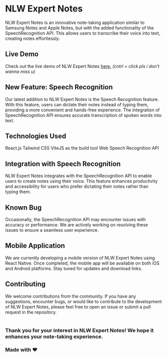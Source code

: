 
<h1>NLW Expert Notes</h1>
NLW Expert Notes is an innovative note-taking application similar to Samsung Notes and Apple Notes, but with the added functionality of the SpeechRecognition API. This allows users to transcribe their voice into text, creating notes effortlessly.

<h2>Live Demo</h2>
Check out the live demo of NLW Expert Notes <a href="https://nlw-expert-notes-chi.vercel.app/" target="_blank">here.</a>  <i>(cntrl + click pls i don't wanna miss u)</i>

<h2>New Feature: Speech Recognition</h2>
Our latest addition to NLW Expert Notes is the Speech Recognition feature. With this feature, users can dictate their notes instead of typing them, providing a more convenient and hands-free experience. The integration of SpeechRecognition API ensures accurate transcription of spoken words into text.

<h2>Technologies Used</h2>
React.js
Tailwind CSS
ViteJS as the build tool
Web Speech Recognition API

<h2>Integration with Speech Recognition</h2>
NLW Expert Notes integrates with the SpeechRecognition API to enable users to create notes using their voice. This feature enhances productivity and accessibility for users who prefer dictating their notes rather than typing them.

<h2>Known Bug</h2>
Occasionally, the SpeechRecognition API may encounter issues with accuracy or performance. We are actively working on resolving these issues to ensure a seamless user experience.

<h2>Mobile Application</h2>
We are currently developing a mobile version of NLW Expert Notes using React Native. Once completed, the mobile app will be available on both iOS and Android platforms. Stay tuned for updates and download links.

<h2>Contributing</h2>
We welcome contributions from the community. If you have any suggestions, encounter bugs, or would like to contribute to the development of NLW Expert Notes, please feel free to open an issue or submit a pull request in the repository.
<br><br>
<h3>Thank you for your interest in NLW Expert Notes! We hope it enhances your note-taking experience.</h3>
<h3>Made with ❤️</h3>

